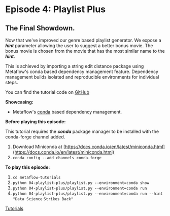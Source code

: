 # Episode 4: Playlist Plus

## The Final Showdown.

Now that we've improved our genre based playlist generator. We expose a _**hint**_ parameter allowing the user to suggest a better bonus movie. The bonus movie is chosen from the movie that has the most similar name to the _**hint**_.

This is achieved by importing a string edit distance package using Metaflow's conda based dependency management feature. Dependency management builds isolated and reproducible environments for individual steps.

You can find the tutorial code on [GitHub](https://github.com/Netflix/metaflow/tree/master/metaflow/tutorials/04-playlist-plus)

**Showcasing:**

- Metaflow's [conda](../../../metaflow/dependencies) based dependency management.

**Before playing this episode:**

This tutorial requires the _**conda**_ package manager to be installed with the conda-forge channel added.

1. Download Miniconda at [https://docs.conda.io/en/latest/miniconda.html](https://docs.conda.io/en/latest/miniconda.html)
2. `conda config --add channels conda-forge`

**To play this episode:**

1. `cd metaflow-tutorials`
2. `python 04-playlist-plus/playlist.py --environment=conda show`
3. `python 04-playlist-plus/playlist.py --environment=conda run`
4. `python 04-playlist-plus/playlist.py --environment=conda run --hint "Data Science` `Strikes Back"`

[Tutorials](../)

